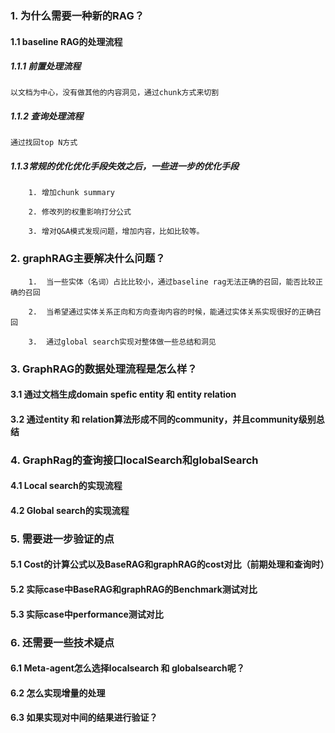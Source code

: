 ### 1.	为什么需要一种新的RAG？

#### 1.1	baseline RAG的处理流程

##### 1.1.1 前置处理流程

    以文档为中心，没有做其他的内容洞见，通过chunk方式来切割

##### 1.1.2 查询处理流程

    通过找回top N方式

##### 1.1.3常规的优化优化手段失效之后，一些进一步的优化手段

        1. 增加chunk summary 

        2. 修改列的权重影响打分公式

        3. 增对Q&A模式发现问题，增加内容，比如比较等。

### 2.	graphRAG主要解决什么问题？

        1.	当一些实体（名词）占比比较小，通过baseline rag无法正确的召回，能否比较正确的召回

        2.	当希望通过实体关系正向和方向查询内容的时候，能通过实体关系实现很好的正确召回

        3.	通过global search实现对整体做一些总结和洞见


### 3.	GraphRAG的数据处理流程是怎么样？

#### 3.1	通过文档生成domain spefic entity 和 entity relation 

#### 3.2	通过entity 和 relation算法形成不同的community，并且community级别总结


### 4.	GraphRag的查询接口localSearch和globalSearch


#### 4.1	Local search的实现流程

#### 4.2	Global search的实现流程 


### 5.	需要进一步验证的点

#### 5.1	Cost的计算公式以及BaseRAG和graphRAG的cost对比（前期处理和查询时）

#### 5.2	实际case中BaseRAG和graphRAG的Benchmark测试对比

#### 5.3    实际case中performance测试对比


### 6.	还需要一些技术疑点


#### 6.1	Meta-agent怎么选择localsearch 和 globalsearch呢？

#### 6.2	怎么实现增量的处理

#### 6.3	如果实现对中间的结果进行验证？